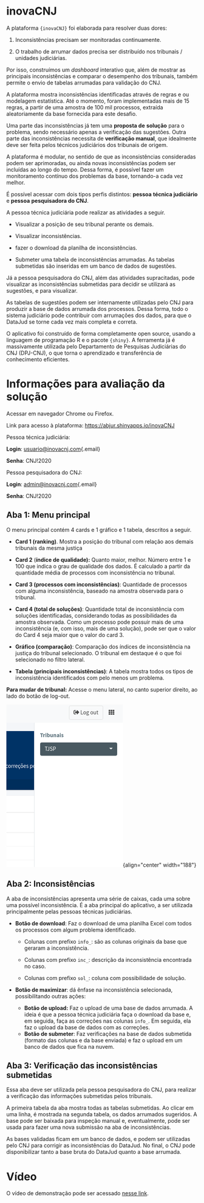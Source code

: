 # inovaCNJ

A plataforma `{inovaCNJ}` foi elaborada para resolver duas dores:

1)  Inconsistências precisam ser monitoradas continuamente.

2)  O trabalho de arrumar dados precisa ser distribuído nos tribunais / unidades judiciárias.

Por isso, construímos um *dashboard* interativo que, além de mostrar as principais inconsistências e comparar o desempenho dos tribunais, também permite o envio de tabelas arrumadas para validação do CNJ.

A plataforma mostra inconsistências identificadas através de regras e ou modelagem estatística. Até o momento, foram implementadas mais de 15 regras, a partir de uma amostra de 100 mil processos, extraída aleatoriamente da base fornecida para este desafio.

Uma parte das inconsistências já tem uma **proposta de** **solução** para o problema, sendo necessário apenas a verificação das sugestões. Outra parte das inconsistências necessita de **verificação manual**, que idealmente deve ser feita pelos técnicos judiciários dos tribunais de origem.

A plataforma é modular, no sentido de que as inconsistências consideradas podem ser aprimoradas, ou ainda novas inconsistências podem ser incluídas ao longo do tempo. Dessa forma, é possível fazer um monitoramento contínuo dos problemas da base, tornando-a cada vez melhor.

É possível acessar com dois tipos perfis distintos: **pessoa** **técnica judiciário** e **pessoa** **pesquisadora do CNJ**.

A pessoa técnica judiciária pode realizar as atividades a seguir.

-   Visualizar a posição de seu tribunal perante os demais.

-   Visualizar inconsistências.

-   fazer o download da planilha de inconsistências.

-   Submeter uma tabela de inconsistências arrumadas. As tabelas submetidas são inseridas em um banco de dados de sugestões.

Já a pessoa pesquisadora do CNJ, além das atividades supracitadas, pode visualizar as inconsistências submetidas para decidir se utilizará as sugestões, e para visualizar.

As tabelas de sugestões podem ser internamente utilizadas pelo CNJ para produzir a base de dados arrumada dos processos. Dessa forma, todo o sistema judiciário pode contribuir com arrumações dos dados, para que o DataJud se torne cada vez mais completa e correta.

O aplicativo foi construído de forma completamente open source, usando a linguagem de programação R e o pacote `{shiny}`. A ferramenta já é massivamente utilizada pelo Departamento de Pesquisas Judiciárias do CNJ (DPJ-CNJ), o que torna o aprendizado e transferência de conhecimento eficientes.

# Informações para avaliação da solução

Acessar em navegador Chrome ou Firefox.

Link para acesso à plataforma: <https://abjur.shinyapps.io/inovaCNJ>

Pessoa técnica judiciária:

**Login**: [usuario\@inovacnj.com](mailto:usuario@inovacnj.com){.email}

**Senha**: CNJ!2020

Pessoa pesquisadora do CNJ:

**Login**: [admin\@inovacnj.com](mailto:usuario@inovacnj.com){.email}

**Senha**: CNJ!2020

## Aba 1: Menu principal

O menu principal contém 4 cards e 1 gráfico e 1 tabela, descritos a seguir.

-   **Card 1 (ranking)**. Mostra a posição do tribunal com relação aos demais tribunais da mesma justiça

-   **Card 2** (**índice de qualidade):** Quanto maior, melhor. Número entre 1 e 100 que indica o grau de qualidade dos dados. É calculado a partir da quantidade média de processos com inconsistência no tribunal.

-   **Card 3 (processos com inconsistências)**: Quantidade de processos com alguma inconsistência, baseado na amostra observada para o tribunal.

-   **Card 4 (total de soluções)**: Quantidade total de inconsistência com soluções identificadas, considerando todas as possibilidades da amostra observada. Como um processo pode possuir mais de uma inconsistência (e, com isso, mais de uma solução), pode ser que o valor do Card 4 seja maior que o valor do card 3.

-   **Gráfico (comparação)**: Comparação dos índices de inconsistência na justiça do tribunal selecionado. O tribunal em destaque é o que foi selecionado no filtro lateral.

-   **Tabela (principais inconsistências)**: A tabela mostra todos os tipos de inconsistência identificados com pelo menos um problema.

**Para mudar de tribunal:** Acesse o menu lateral, no canto superior direito, ao lado do botão de log-out.

![](images/menu_lateral.png){align="center" width="188"}

## Aba 2: Inconsistências

A aba de inconsistências apresenta uma série de caixas, cada uma sobre uma possível inconsistência. É a aba principal do aplicativo, a ser utilizada principalmente pelas pessoas técnicas judiciárias.

-   **Botão de download**: Faz o download de uma planilha Excel com todos os processos com algum problema identificado.

    -   Colunas com prefixo `info_`: são as colunas originais da base que geraram a inconsistência.

    -   Colunas com prefixo `inc_`: descrição da inconsistência encontrada no caso.

    -   Colunas com prefixo `sol_`: coluna com possibilidade de solução.

-   **Botão de maximizar**: dá ênfase na inconsistência selecionada, possibilitando outras ações:

    -   **Botão de upload:** Faz o upload de uma base de dados arrumada. A ideia é que a pessoa técnica judiciária faça o download da base e, em seguida, faça as correções nas colunas `info_`. Em seguida, ela faz o upload da base de dados com as correções.
    -   **Botão de submeter**: Faz verificações na base de dados submetida (formato das colunas e da base enviada) e faz o upload em um banco de dados que fica na nuvem.

## Aba 3: Verificação das inconsistências submetidas

Essa aba deve ser utilizada pela pessoa pesquisadora do CNJ, para realizar a verificação das informações submetidas pelos tribunais.

A primeira tabela da aba mostra todas as tabelas submetidas. Ao clicar em uma linha, é mostrada na segunda tabela, os dados arrumados sugeridos. A base pode ser baixada para inspeção manual e, eventualmente, pode ser usada para fazer uma nova submissão na aba de inconsistências.

As bases validadas ficam em um banco de dados, e podem ser utilizadas pelo CNJ para corrigir as inconsistências do DataJud. No final, o CNJ pode disponibilizar tanto a base bruta do DataJud quanto a base arrumada.

# Vídeo

O vídeo de demonstração pode ser acessado [nesse link]().
